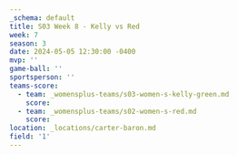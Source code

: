 ```yaml
---
_schema: default
title: S03 Week 8 - Kelly vs Red
week: 7
season: 3
date: 2024-05-05 12:30:00 -0400
mvp: ''
game-ball: ''
sportsperson: ''
teams-score:
  - team: _womensplus-teams/s03-women-s-kelly-green.md
    score:
  - team: _womensplus-teams/s02-women-s-red.md
    score:
location: _locations/carter-baron.md
field: '1'
---
```

